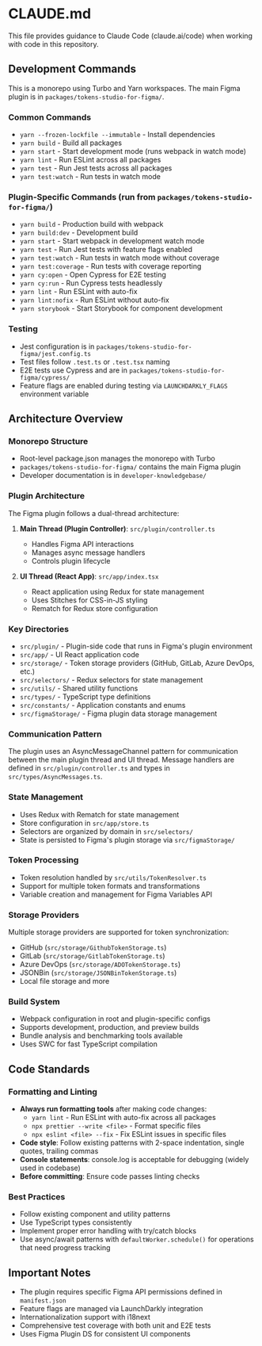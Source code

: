 # CLAUDE.md

This file provides guidance to Claude Code (claude.ai/code) when working with code in this repository.

## Development Commands

This is a monorepo using Turbo and Yarn workspaces. The main Figma plugin is in `packages/tokens-studio-for-figma/`.

### Common Commands
- `yarn --frozen-lockfile --immutable` - Install dependencies
- `yarn build` - Build all packages 
- `yarn start` - Start development mode (runs webpack in watch mode)
- `yarn lint` - Run ESLint across all packages
- `yarn test` - Run Jest tests across all packages
- `yarn test:watch` - Run tests in watch mode

### Plugin-Specific Commands (run from `packages/tokens-studio-for-figma/`)
- `yarn build` - Production build with webpack
- `yarn build:dev` - Development build
- `yarn start` - Start webpack in development watch mode
- `yarn test` - Run Jest tests with feature flags enabled
- `yarn test:watch` - Run tests in watch mode without coverage
- `yarn test:coverage` - Run tests with coverage reporting
- `yarn cy:open` - Open Cypress for E2E testing
- `yarn cy:run` - Run Cypress tests headlessly
- `yarn lint` - Run ESLint with auto-fix
- `yarn lint:nofix` - Run ESLint without auto-fix
- `yarn storybook` - Start Storybook for component development

### Testing
- Jest configuration is in `packages/tokens-studio-for-figma/jest.config.ts`
- Test files follow `.test.ts` or `.test.tsx` naming
- E2E tests use Cypress and are in `packages/tokens-studio-for-figma/cypress/`
- Feature flags are enabled during testing via `LAUNCHDARKLY_FLAGS` environment variable

## Architecture Overview

### Monorepo Structure
- Root-level package.json manages the monorepo with Turbo
- `packages/tokens-studio-for-figma/` contains the main Figma plugin
- Developer documentation is in `developer-knowledgebase/`

### Plugin Architecture
The Figma plugin follows a dual-thread architecture:

1. **Main Thread (Plugin Controller)**: `src/plugin/controller.ts`
   - Handles Figma API interactions
   - Manages async message handlers
   - Controls plugin lifecycle

2. **UI Thread (React App)**: `src/app/index.tsx`
   - React application using Redux for state management
   - Uses Stitches for CSS-in-JS styling
   - Rematch for Redux store configuration

### Key Directories
- `src/plugin/` - Plugin-side code that runs in Figma's plugin environment
- `src/app/` - UI React application code
- `src/storage/` - Token storage providers (GitHub, GitLab, Azure DevOps, etc.)
- `src/selectors/` - Redux selectors for state management
- `src/utils/` - Shared utility functions
- `src/types/` - TypeScript type definitions
- `src/constants/` - Application constants and enums
- `src/figmaStorage/` - Figma plugin data storage management

### Communication Pattern
The plugin uses an AsyncMessageChannel pattern for communication between the main plugin thread and UI thread. Message handlers are defined in `src/plugin/controller.ts` and types in `src/types/AsyncMessages.ts`.

### State Management
- Uses Redux with Rematch for state management
- Store configuration in `src/app/store.ts` 
- Selectors are organized by domain in `src/selectors/`
- State is persisted to Figma's plugin storage via `src/figmaStorage/`

### Token Processing
- Token resolution handled by `src/utils/TokenResolver.ts`
- Support for multiple token formats and transformations
- Variable creation and management for Figma Variables API

### Storage Providers
Multiple storage providers are supported for token synchronization:
- GitHub (`src/storage/GithubTokenStorage.ts`)
- GitLab (`src/storage/GitlabTokenStorage.ts`)
- Azure DevOps (`src/storage/ADOTokenStorage.ts`)
- JSONBin (`src/storage/JSONBinTokenStorage.ts`)
- Local file storage and more

### Build System
- Webpack configuration in root and plugin-specific configs
- Supports development, production, and preview builds
- Bundle analysis and benchmarking tools available
- Uses SWC for fast TypeScript compilation

## Code Standards

### Formatting and Linting
- **Always run formatting tools** after making code changes:
  - `yarn lint` - Run ESLint with auto-fix across all packages
  - `npx prettier --write <file>` - Format specific files
  - `npx eslint <file> --fix` - Fix ESLint issues in specific files
- **Code style**: Follow existing patterns with 2-space indentation, single quotes, trailing commas
- **Console statements**: console.log is acceptable for debugging (widely used in codebase)
- **Before committing**: Ensure code passes linting checks

### Best Practices
- Follow existing component and utility patterns
- Use TypeScript types consistently
- Implement proper error handling with try/catch blocks
- Use async/await patterns with `defaultWorker.schedule()` for operations that need progress tracking

## Important Notes

- The plugin requires specific Figma API permissions defined in `manifest.json`
- Feature flags are managed via LaunchDarkly integration
- Internationalization support with i18next
- Comprehensive test coverage with both unit and E2E tests
- Uses Figma Plugin DS for consistent UI components